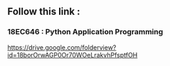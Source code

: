 ## Follow this link :

### 18EC646 : Python Application Programming
https://drive.google.com/folderview?id=18borOrwAGP0Or70WOeLrakvhPfsptfOH
